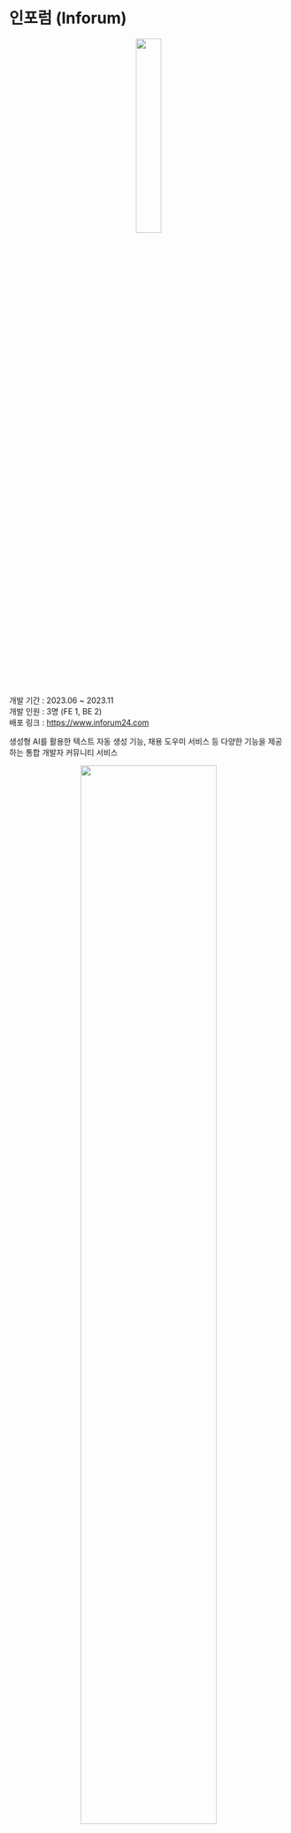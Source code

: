 # 인포럼 (Inforum)

<p align='center'><img width="30%" src="https://github.com/Funssion-SWM/Frontend/assets/68095803/7ded1a36-0616-40d2-9f7d-c756fdee7a62"/></p>

개발 기간 : 2023.06 ~ 2023.11  
개발 인원 : 3명 (FE 1, BE 2)  
배포 링크 : https://www.inforum24.com

생성형 AI를 활용한 텍스트 자동 생성 기능, 채용 도우미 서비스 등 다양한 기능을 제공하는 통합 개발자 커뮤니티 서비스

<p align='center'><img width="70%" src="https://github.com/Funssion-SWM/Frontend/assets/68095803/91849d33-7942-4299-9f6a-48b732d64e21"/></p>

# Stacks

#### FE

<img src="https://img.shields.io/badge/typescript-3178C6?style=for-the-badge&logo=typescript&logoColor=white"> <img src="https://img.shields.io/badge/next.js-000000?style=for-the-badge&logo=next.js&logoColor=white"> <img src="https://img.shields.io/badge/react-61DAFB?style=for-the-badge&logo=react&logoColor=white"> <img src="https://img.shields.io/badge/tailwind-FFFFFF?style=for-the-badge&logo=tailwindcss&logoColor=#38BDF8">

#### BE

<img src="https://img.shields.io/badge/Java-ED8B00?style=for-the-badge&logo=openjdk&logoColor=white"> <img src="https://img.shields.io/badge/spring-6DB33F?style=for-the-badge&logo=spring&logoColor=white"> <img src="https://img.shields.io/badge/spring boot-6DB33F?style=for-the-badge&logo=springboot&logoColor=white"> <img src="https://img.shields.io/badge/postgresql-4169E1?style=for-the-badge&logo=postgresql&logoColor=white">

#### DevOps

<img src="https://img.shields.io/badge/docker-2496ED?style=for-the-badge&logo=docker&logoColor=white"> <img src="https://img.shields.io/badge/aws-232F3E?style=for-the-badge&logo=amazonaws&logoColor=white"> <img src="https://img.shields.io/badge/git-F05032?style=for-the-badge&logo=git&logoColor=white"> <img src="https://img.shields.io/badge/github-181717?style=for-the-badge&logo=github&logoColor=white"> <img src="https://img.shields.io/badge/github actions-2088FF?style=for-the-badge&logo=githubactions&logoColor=white">

# 화면 구성

|                                                               랜딩 페이지                                                                |                                                                  로그인                                                                   |
| :--------------------------------------------------------------------------------------------------------------------------------------: | :---------------------------------------------------------------------------------------------------------------------------------------: |
|   <img width="90%" alt="landing" src="https://github.com/Funssion-SWM/Frontend/assets/68095803/1302d935-404b-4dd0-8ec0-6de3550faeda">    |     <img width="90%" alt="login" src="https://github.com/Funssion-SWM/Frontend/assets/68095803/c60df2bb-0a45-4592-ae34-17b4ecfb774c">     |
|                                                                 회원가입                                                                 |                                                                  시리즈                                                                   |
|    <img width="90%" alt="signup" src="https://github.com/Funssion-SWM/Frontend/assets/68095803/43a4535a-6890-4db2-bc82-2e42022e93bf">    |    <img width="90%" alt="series" src="https://github.com/Funssion-SWM/Frontend/assets/68095803/f34711ed-fa95-471e-b1de-cdfc4cde797f">     |
|                                                                   메모                                                                   |                                                                    Q&A                                                                    |
|     <img width="90%" alt="memo" src="https://github.com/Funssion-SWM/Frontend/assets/68095803/e0430d0c-2847-4008-bb15-1c5df5d807b1">     |      <img width="90%" alt="q a" src="https://github.com/Funssion-SWM/Frontend/assets/68095803/9ecd3fb1-5ece-4c03-866b-af160ddffbbb">      |
|                                                               시리즈 상세                                                                |                                                                 메모 상세                                                                 |
| <img width="90%" alt="seriesDetail" src="https://github.com/Funssion-SWM/Frontend/assets/68095803/6f9638e9-47cd-46b6-b9f3-5ed0aafe1153"> |  <img width="90%" alt="memoDetail" src="https://github.com/Funssion-SWM/Frontend/assets/68095803/80acc8ae-0862-42d2-abca-b5b09f54a678">   |
|                                                                 Q&A 상세                                                                 |                                                                시리즈 작성                                                                |
|  <img width="90%" alt="q aDetail" src="https://github.com/Funssion-SWM/Frontend/assets/68095803/afba37ee-70ad-4735-a631-0ca4f5155b89">   | <img width="1410" alt="createSeries" src="https://github.com/Funssion-SWM/Frontend/assets/68095803/c6958f3c-bbf7-4039-a7f1-e4b21dace730"> |
|                                                                메모 작성                                                                 |                                                                 Q&A 작성                                                                  |
|  <img width="90%" alt="createMemo" src="https://github.com/Funssion-SWM/Frontend/assets/68095803/099fb504-dc7d-4193-b5b0-5c1d99df6954">  |   <img width="90%" alt="createQ a" src="https://github.com/Funssion-SWM/Frontend/assets/68095803/bb5bc50f-b327-4eaa-b1d7-4018a4d4cb0b">   |
|                                                                마이페이지                                                                |                                                              자기소개서 작성                                                              |
|    <img width="90%" alt="mypage" src="https://github.com/Funssion-SWM/Frontend/assets/68095803/98e4176f-ad36-4194-b3a9-72ea69605851">    |     <img width="90%" alt="intro" src="https://github.com/Funssion-SWM/Frontend/assets/68095803/9cf8bade-0a6a-4238-b26f-34f050185c1c">     |
|                                                               채용 도우미                                                                |                                                               채용자 페이지                                                               |
|     <img width="90%" alt="job1" src="https://github.com/Funssion-SWM/Frontend/assets/68095803/9c456eea-4b7e-42ad-916c-3f2d22a5599f">     |     <img width="90%" alt="job2" src="https://github.com/Funssion-SWM/Frontend/assets/68095803/24280746-5338-43cf-8cef-b084125b28ad">      |

# 주요 기능

### 1. 컨텐츠 생산성 향상을 위한 기능

- 생성형 AI를 활용한 텍스트 자동 생성
- 생성형 AI를 활용한 요약, 태그 자동 생성
- 오픈소스( https://github.com/steven-tey/novel )를 활용한 블럭 기반 웹에디터
- 메모를 여러 개 모아둘 수 있는 시리즈

### 2. 컨텐츠 생산 동기 부여를 위한 기능

- Commit 히스토리처럼 작성 기록을 담은 Post history
- 등급 제도 (브론즈, 실버, 골드, 플래티넘, 다이아, 인피니티)
- 채용 도우미 서비스

### 3. 일반 커뮤니티 기능

- 댓글
- 알림
- 검색
- 좋아요
- Q&A

# 개발 현황

MVP 개발완료 및 배포 (23.08.14)  
사용성 테스트 수행 (23.08.15 ~ 23.08.22)  
피드백 반영 (23.08.23~)  
배포 2 (23.10.11)  
배포 3 (23.10.23)  
마케팅 (23.10.25 ~ 23.11.12)  
배포 4 (23.11.07)  
리팩토링 및 성능 개선 (11.07~)
